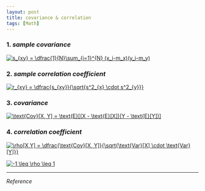 ```yaml
---
layout: post
title: covariance & correlation
tags: [Math]
---
```


### 1. *sample covariance*

<a href="https://www.codecogs.com/eqnedit.php?latex=\inline&space;s_{xy}&space;=&space;\dfrac{1}{N}\sum_{i=1}^{N}&space;(x_i-m_x)(y_i-m_y)" target="_blank"><img src="https://latex.codecogs.com/gif.latex?\inline&space;s_{xy}&space;=&space;\dfrac{1}{N}\sum_{i=1}^{N}&space;(x_i-m_x)(y_i-m_y)" title="s_{xy} = \dfrac{1}{N}\sum_{i=1}^{N} (x_i-m_x)(y_i-m_y)" /></a>

### 2. *sample correlation coefficient*

<a href="https://www.codecogs.com/eqnedit.php?latex=\inline&space;r_{xy}&space;=&space;\dfrac{s_{xy}}{\sqrt{s^2_{x}&space;\cdot&space;s^2_{y}}}" target="_blank"><img src="https://latex.codecogs.com/gif.latex?\inline&space;r_{xy}&space;=&space;\dfrac{s_{xy}}{\sqrt{s^2_{x}&space;\cdot&space;s^2_{y}}}" title="r_{xy} = \dfrac{s_{xy}}{\sqrt{s^2_{x} \cdot s^2_{y}}}" /></a>

### 3. *covariance*

<a href="https://www.codecogs.com/eqnedit.php?latex=\inline&space;\text{Cov}[X,&space;Y]&space;=&space;\text{E}[(X&space;-&space;\text{E}[X])(Y&space;-&space;\text{E}[Y])]" target="_blank"><img src="https://latex.codecogs.com/gif.latex?\inline&space;\text{Cov}[X,&space;Y]&space;=&space;\text{E}[(X&space;-&space;\text{E}[X])(Y&space;-&space;\text{E}[Y])]" title="\text{Cov}[X, Y] = \text{E}[(X - \text{E}[X])(Y - \text{E}[Y])]" /></a>

### 4. *correlation coefficient*

<a href="https://www.codecogs.com/eqnedit.php?latex=\inline&space;\rho[X,Y]&space;=&space;\dfrac{\text{Cov}[X,&space;Y]}{\sqrt{\text{Var}[X]&space;\cdot&space;\text{Var}[Y]}}" target="_blank"><img src="https://latex.codecogs.com/gif.latex?\inline&space;\rho[X,Y]&space;=&space;\dfrac{\text{Cov}[X,&space;Y]}{\sqrt{\text{Var}[X]&space;\cdot&space;\text{Var}[Y]}}" title="\rho[X,Y] = \dfrac{\text{Cov}[X, Y]}{\sqrt{\text{Var}[X] \cdot \text{Var}[Y]}}" /></a>

<a href="https://www.codecogs.com/eqnedit.php?latex=\inline&space;-1&space;\leq&space;\rho&space;\leq&space;1" target="_blank"><img src="https://latex.codecogs.com/gif.latex?\inline&space;-1&space;\leq&space;\rho&space;\leq&space;1" title="-1 \leq \rho \leq 1" /></a>




***
*Reference*
